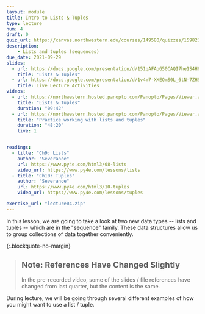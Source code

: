```yaml
---
layout: module
title: Intro to Lists & Tuples
type: lecture
num: 4
draft: 0
quiz_url: https://canvas.northwestern.edu/courses/149580/quizzes/159823
description:
    - Lists and tuples (sequences)
due_date: 2021-09-29
slides:
  - url: https://docs.google.com/presentation/d/151qAFAoG50CAQI7he1S4H63Nte8GDkmh6kkJot8-kTM/edit?usp=sharing
    title: "Lists & Tuples"
  - url: https://docs.google.com/presentation/d/1v4m7-XXEQmS0L_6tN-7ZH9Ggoxjq3pOb17h6MEPsKGo/edit?usp=sharing
    title: Live Lecture Activities
videos: 
  - url: https://northwestern.hosted.panopto.com/Panopto/Pages/Viewer.aspx?id=b052eb43-e988-4732-8651-adab0002c01c
    title: "Lists & Tuples"
    duration: "09:42"
  - url: https://northwestern.hosted.panopto.com/Panopto/Pages/Viewer.aspx?id=4b59d3cc-dc30-4c3b-9445-adb200f764f9
    title: "Practice working with lists and tuples"
    duration: "48:20"
    live: 1


readings:
  - title: "Ch9: Lists"
    author: "Severance"
    url: https://www.py4e.com/html3/08-lists
    video_url: https://www.py4e.com/lessons/lists
  - title: "Ch10: Tuples"
    author: "Severance"
    url: https://www.py4e.com/html3/10-tuples
    video_url: https://www.py4e.com/lessons/tuples

exercise_url: "lecture04.zip"
---
```

In this lesson, we are going to take a look at two new data types -- lists and tuples -- which are in the "sequence" family. These data structures allow us to group collections of data together conveniently.

{:.blockquote-no-margin}
> ## Note: References Have Changed Slightly
> In the pre-recorded video, some of the slides / file references have changed from last quarter, but the content is the same.

During lecture, we will be going through several different examples of how you might want to use a list / tuple.

<!-- TODO: add a few slides that go over some of the key functions of a tuple -->
